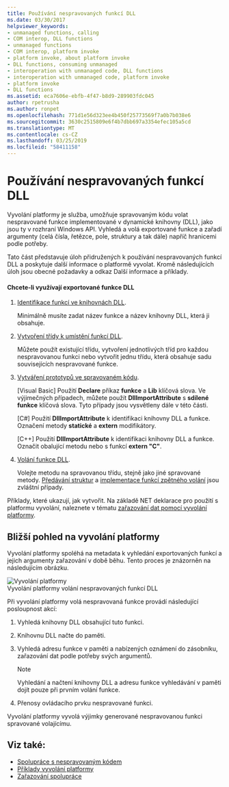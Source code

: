 ```yaml
---
title: Používání nespravovaných funkcí DLL
ms.date: 03/30/2017
helpviewer_keywords:
- unmanaged functions, calling
- COM interop, DLL functions
- unmanaged functions
- COM interop, platform invoke
- platform invoke, about platform invoke
- DLL functions, consuming unmanaged
- interoperation with unmanaged code, DLL functions
- interoperation with unmanaged code, platform invoke
- platform invoke
- DLL functions
ms.assetid: eca7606e-ebfb-4f47-b8d9-289903fdc045
author: rpetrusha
ms.author: ronpet
ms.openlocfilehash: 771d1e56d323ee4b450f25773569f7a0b7b038e6
ms.sourcegitcommit: 3630c2515809e6f4b7dbb697a3354efec105a5cd
ms.translationtype: MT
ms.contentlocale: cs-CZ
ms.lasthandoff: 03/25/2019
ms.locfileid: "58411158"
---
```

# <a name="consuming-unmanaged-dll-functions"></a>Používání nespravovaných funkcí DLL
Vyvolání platformy je služba, umožňuje spravovaným kódu volat nespravované funkce implementované v dynamické knihovny (DLL), jako jsou ty v rozhraní Windows API. Vyhledá a volá exportované funkce a zařadí argumenty (celá čísla, řetězce, pole, struktury a tak dále) napříč hranicemi podle potřeby.  
  
 Tato část představuje úloh přidružených k používání nespravovaných funkcí DLL a poskytuje další informace o platformě vyvolat. Kromě následujících úloh jsou obecné požadavky a odkaz Další informace a příklady.  
  
#### <a name="to-consume-exported-dll-functions"></a>Chcete-li využívají exportované funkce DLL  
  
1.  [Identifikace funkcí ve knihovnách DLL](../../../docs/framework/interop/identifying-functions-in-dlls.md).  
  
     Minimálně musíte zadat název funkce a název knihovny DLL, která ji obsahuje.  
  
2.  [Vytvoření třídy k umístění funkcí DLL](../../../docs/framework/interop/creating-a-class-to-hold-dll-functions.md).  
  
     Můžete použít existující třídu, vytvoření jednotlivých tříd pro každou nespravovanou funkci nebo vytvořit jednu třídu, která obsahuje sadu souvisejících nespravované funkce.  
  
3.  [Vytváření prototypů ve spravovaném kódu](../../../docs/framework/interop/creating-prototypes-in-managed-code.md).  
  
     [Visual Basic] Použití **Declare** příkaz **funkce** a **Lib** klíčová slova. Ve výjimečných případech, můžete použít **DllImportAttribute** s **sdílené funkce** klíčová slova. Tyto případy jsou vysvětleny dále v této části.  
  
     [C#] Použití **DllImportAttribute** k identifikaci knihovny DLL a funkce. Označení metody **statické** a **extern** modifikátory.  
  
     [C++] Použití **DllImportAttribute** k identifikaci knihovny DLL a funkce. Označit obalující metodu nebo s funkcí **extern "C"**.  
  
4.  [Volání funkce DLL](../../../docs/framework/interop/calling-a-dll-function.md).  
  
     Volejte metodu na spravovanou třídu, stejně jako jiné spravované metody. [Předávání struktur](../../../docs/framework/interop/passing-structures.md) a [implementace funkcí zpětného volání](../../../docs/framework/interop/callback-functions.md) jsou zvláštní případy.  
  
 Příklady, které ukazují, jak vytvořit. Na základě NET deklarace pro použití s platformu vyvolání, naleznete v tématu [zařazování dat pomocí vyvolání platformy](../../../docs/framework/interop/marshaling-data-with-platform-invoke.md).  
  
## <a name="a-closer-look-at-platform-invoke"></a>Bližší pohled na vyvolání platformy  
 Vyvolání platformy spoléhá na metadata k vyhledání exportovaných funkcí a jejich argumenty zařazování v době běhu. Tento proces je znázorněn na následujícím obrázku.  
  
 ![Vyvolání platformy](../../../docs/framework/interop/media/pinvoke.gif "pinvoke")  
Vyvolání platformy volání nespravovaných funkcí DLL  
  
 Při vyvolání platformy volá nespravovaná funkce provádí následující posloupnost akcí:  
  
1.  Vyhledá knihovny DLL obsahující tuto funkci.  
  
2.  Knihovnu DLL načte do paměti.  
  
3.  Vyhledá adresu funkce v paměti a nabízených oznámení do zásobníku, zařazování dat podle potřeby svých argumentů.  
  
    > [!NOTE]
    >  Vyhledání a načtení knihovny DLL a adresu funkce vyhledávání v paměti dojít pouze při prvním volání funkce.  
  
4.  Přenosy ovládacího prvku nespravované funkci.  
  
 Vyvolání platformy vyvolá výjimky generované nespravovanou funkci spravované volajícímu.

## <a name="see-also"></a>Viz také:
- [Spolupráce s nespravovaným kódem](../../../docs/framework/interop/index.md)
- [Příklady vyvolání platformy](../../../docs/framework/interop/platform-invoke-examples.md)
- [Zařazování spolupráce](../../../docs/framework/interop/interop-marshaling.md)
